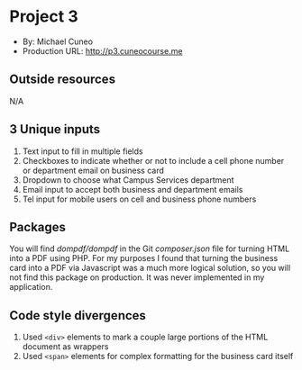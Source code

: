 # Project 3
+ By: Michael Cuneo
+ Production URL: <http://p3.cuneocourse.me>

## Outside resources
N/A

## 3 Unique inputs
1. Text input to fill in multiple fields
2. Checkboxes to indicate whether or not to include a cell phone number or department email on business card
3. Dropdown to choose what Campus Services department
4. Email input to accept both business and department emails
5. Tel input for mobile users on cell and business phone numbers

## Packages
You will find *dompdf/dompdf* in the Git *composer.json* file for turning HTML into a PDF using PHP. For my purposes I found that
turning the business card into a PDF via Javascript was a much more logical solution, so you will not find this package on production.
It was never implemented in my application.

## Code style divergences
1. Used ```<div>``` elements to mark a couple large portions of the HTML document as wrappers
2. Used ```<span>``` elements for complex formatting for the business card itself
